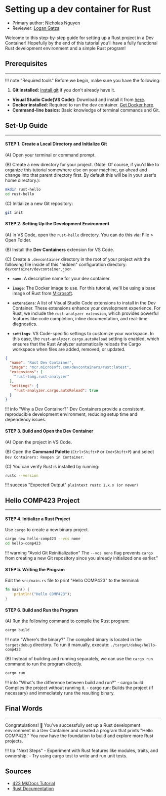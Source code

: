 # **Setting up a dev container for Rust**

* Primary author: [Nicholas Nguyen](https://github.com/Nickn2137)
* Reviewer: [Logan Gatza](https://github.com/lrgatza)

Welcome to this step-by-step guide for setting up a Rust project in a Dev Container! Hopefully by the end of this tutorial you'll have a fully functional Rust development environment and a simple Rust program!

## **Prerequisites**
---

!!! note "Required tools"
    Before we begin, make sure you have the following:
1. **Git installed:** [Install git](https://git-scm.com/book/en/v2/Getting-Started-Installing-Git) if you don't already have it.
- **Visual Studio Code(VS Code):** Download and install it from [here](https://code.visualstudio.com/).
- **Docker installed:** Required to run the dev container. [Get Docker here](https://www.docker.com/products/docker-desktop). 
- **Command-line basics:** Basic knowledge of terminal commands and Git.

## **Set-Up Guide**
---

#### STEP 1. Create a Local Directory and Initialize Git

(A) Open your terminal or command prompt.

(B) Create a new directory for your project. (Note: Of course, if you'd like to organize this tutorial somewhere else on your machine, go ahead and change into that parent directory first. By default this will be in your user's home directory.):

``` bash
mkdir rust-hello
cd rust-hello
```
(C) Initialize a new Git repository:
``` bash
git init
```
#### STEP 2. Setting Up the Development Environment

(A) In VS Code, open the `rust-hello` directory. You can do this via: File > Open Folder.

(B) Install the **Dev Containers** extension for VS Code.

(C) Create a `.devcontainer` directory in the root of your project with the following file inside of this "hidden" configuration directory: `devcontainer/devcontainer.json`

* **`name`**: A descriptive name for your dev container.

* **`image`**: The Docker image to use. For this tutorial, we'll be using a base image of Rust from [Microsoft](https://hub.docker.com/r/microsoft/vscode-devcontainers).

* **`extensions`**: A list of Visual Studio Code extensions to install in the Dev Container. These extensions enhance your development experience. For Rust, we include the `rust-analyzer extension`, which provides powerful features like code completion, inline documentation, and real-time diagnostics.

* **`settings`**: VS Code-specific settings to customize your workspace. In this case, the `rust-analyzer.cargo.autoReload` setting is enabled, which ensures that the Rust Analyzer automatically reloads the Cargo workspace when files are added, removed, or updated.
``` json
{
  "name": "Rust Dev Container",
  "image": "mcr.microsoft.com/devcontainers/rust:latest",
  "extensions": [
    "rust-lang.rust-analyzer"
  ],
  "settings": {
    "rust-analyzer.cargo.autoReload": true
  }
}
```

!!! info "Why a Dev Container?" 
    Dev Containers provide a consistent, reproducible development environment, reducing setup time and dependency issues.

#### STEP 3. Build and Open the Dev Container

(A) Open the project in VS Code.

(B) Open the **Command Palette** (`Ctrl+Shift+P` or `Cmd+Shift+P`) and select `Dev Containers: Reopen in Container`.

(C) You can verify Rust is installed by running:
``` bash
rustc --version
```

!!! success "Expected Output"
    `plaintext rustc 1.x.x (or newer)`

## **Hello COMP423 Project**
---

#### STEP 4. Initialize a Rust Project

Use `cargo` to create a new binary project.

``` bash
cargo new hello-comp423 --vcs none
cd hello-comp423
```

!!! warning "Avoid Git Reinitialization"
    The `--vcs none` flag prevents `cargo` from creating a new Git repository since you already initialized one earlier."

#### STEP 5. Writing the Program
Edit the `src/main.rs` file to print "Hello COMP423" to the terminal:
``` rust
fn main() {
    println!("Hello COMP423");
}
```

#### STEP 6. Build and Run the Program
(A) Run the following command to compile the Rust program:
``` bash
cargo build
```
!!! note "Where's the binary?"
    The compiled binary is located in the `target/debug` directory. To run it manually, execute: `./target/debug/hello-comp423`

(B) Instead of building and running separately, we can use the `cargo run` command to run the program directly.

``` bash
cargo run
```
!!! info "What's the difference between build and run?"
    - cargo build: Compiles the project without running it.
    - cargo run: Builds the project (if necessary) and immediately runs the resulting binary.

## **Final Words**
---

Congratulations! 🎉 You've successfully set up a Rust development environment in a Dev Container and created a program that prints "Hello COMP423." You now have the foundation to build and explore more Rust projects.

!!! tip "Next Steps" 
    - Experiment with Rust features like modules, traits, and ownership. - Try using cargo test to write and run unit tests.

## **Sources**

- [423 MkDocs Tutorial](https://comp423-25s.github.io/resources/MkDocs/tutorial/#understanding-your-cicd-workflow)
- [Rust Documentation](https://doc.rust-lang.org/rust-by-example/hello.html)
